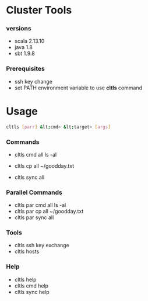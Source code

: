 # Cluster Tools

### versions
- scala 2.13.10 
- java 1.8     
- sbt 1.9.8  

### Prerequisites
- ssh key change
- set PATH environment variable to use **cltls** command


# Usage
``` bash
cltls [parr] &lt;cmd> &lt;target> [args]
```

### Commands
- cltls cmd all ls -al  
- cltls cp all ~/goodday.txt

- cltls sync all 

### Parallel Commands

- cltls par cmd all ls -al
- cltls par cp all ~/goodday.txt
- cltls par sync all 

### Tools
- cltls ssh key exchange
- cltls hosts 

### Help
- cltls help
- cltls cmd help
- cltls sync help



